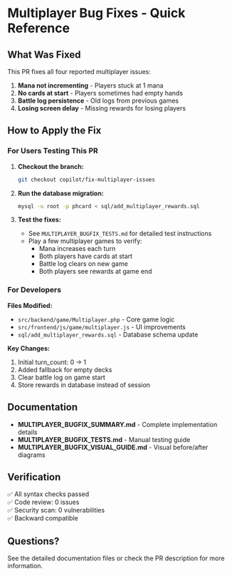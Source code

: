 # Multiplayer Bug Fixes - Quick Reference

## What Was Fixed

This PR fixes all four reported multiplayer issues:

1. **Mana not incrementing** - Players stuck at 1 mana
2. **No cards at start** - Players sometimes had empty hands
3. **Battle log persistence** - Old logs from previous games
4. **Losing screen delay** - Missing rewards for losing players

## How to Apply the Fix

### For Users Testing This PR

1. **Checkout the branch:**
   ```bash
   git checkout copilot/fix-multiplayer-issues
   ```

2. **Run the database migration:**
   ```bash
   mysql -u root -p phcard < sql/add_multiplayer_rewards.sql
   ```

3. **Test the fixes:**
   - See `MULTIPLAYER_BUGFIX_TESTS.md` for detailed test instructions
   - Play a few multiplayer games to verify:
     - Mana increases each turn
     - Both players have cards at start
     - Battle log clears on new game
     - Both players see rewards at game end

### For Developers

**Files Modified:**
- `src/backend/game/Multiplayer.php` - Core game logic
- `src/frontend/js/game/multiplayer.js` - UI improvements
- `sql/add_multiplayer_rewards.sql` - Database schema update

**Key Changes:**
1. Initial turn_count: 0 → 1
2. Added fallback for empty decks
3. Clear battle log on game start
4. Store rewards in database instead of session

## Documentation

- **MULTIPLAYER_BUGFIX_SUMMARY.md** - Complete implementation details
- **MULTIPLAYER_BUGFIX_TESTS.md** - Manual testing guide
- **MULTIPLAYER_BUGFIX_VISUAL_GUIDE.md** - Visual before/after diagrams

## Verification

✅ All syntax checks passed  
✅ Code review: 0 issues  
✅ Security scan: 0 vulnerabilities  
✅ Backward compatible  

## Questions?

See the detailed documentation files or check the PR description for more information.
